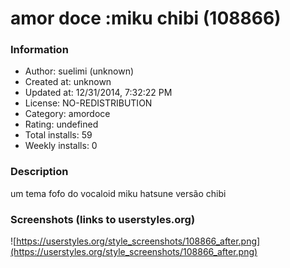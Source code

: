 # amor doce :miku chibi (108866)

### Information
- Author: suelimi (unknown)
- Created at: unknown
- Updated at: 12/31/2014, 7:32:22 PM
- License: NO-REDISTRIBUTION
- Category: amordoce
- Rating: undefined
- Total installs: 59
- Weekly installs: 0


### Description
um tema fofo do vocaloid miku hatsune versão chibi


### Screenshots (links to userstyles.org)
![https://userstyles.org/style_screenshots/108866_after.png](https://userstyles.org/style_screenshots/108866_after.png)


